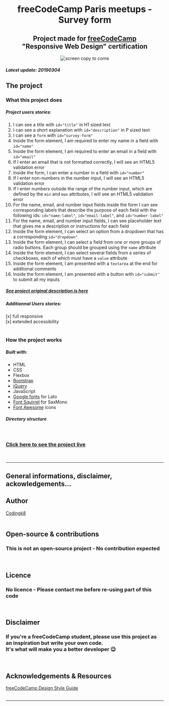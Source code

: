 <h1 align="center">freeCodeCamp Paris meetups - Survey form</h1>

<h2 align="center">Project made for <a href="https://www.freecodecamp.org/">freeCodeCamp</a><br>"Responsive Web Design" certification</h2>


<p align="center"><img src="https://bigimage.png" alt="screen copy to come")</p>


##### Latest update: 20190304

## The project

### What this project does

##### Project users stories:

1. I can see a title with `id="title"` in H1 sized text
1. I can see a short explanation with `id="description"` in P sized text
1. I can see a `form` with `id="survey-form"`
1. Inside the form element, I am required to enter my name in a field with `id="name"`
1. Inside the form element, I am required to enter an email in a field with `id="email"`
1. If I enter an email that is not formatted correctly, I will see an HTML5 validation error
1. Inside the form, I can enter a number in a field with `id="number"`
1. If I enter non-numbers in the number input, I will see an HTML5 validation error
1. If I enter numbers outside the range of the number input, which are defined by the `min` and `max` attributes, I will see an HTML5 validation error
1. For the name, email, and number input fields inside the form I can see corresponding labels that describe the purpose of each field with the following ids: `id="name-label"`, `id="email-label"`, and `id="number-label"`
1. For the name, email, and number input fields, I can see placeholder text that gives me a description or instructions for each field
1. Inside the form element, I can select an option from a dropdown that has a corresponding `id="dropdown"`
1. Inside the form element, I can select a field from one or more groups of radio buttons. Each group should be grouped using the `name` attribute
1. Inside the form element, I can select several fields from a series of checkboxes, each of which must have a `value` attribute
1. Inside the form element, I am presented with a `textarea` at the end for additional comments
1. Inside the form element, I am presented with a button with `id="submit"` to submit all my inputs

##### [See project original description is here](https://learn.freecodecamp.org/responsive-web-design/responsive-web-design-projects/build-a-survey-form)

##### Additionnal Users stories: 
[x] full responsive  
[x] extended accessibility  
<br>

### How the project works

##### Built with:
* HTML
* CSS
* Flexbox
* [Bootstrap](https://getbootstrap.com/)
* [jQuery](https://jquery.com/)
* JavaScript
* [Google fonts](https://fonts.google.com/) for Lato
* [Font Squirrel](https://www.fontsquirrel.com/) for SaxMono
* [Font Awesome](https://fontawesome.com/) icons

##### Directory structure
<br>

### [Click here to see the project live](#)
<br>

---

## General informations, disclaimer, ackowledgements...

## Author

[Codingk8](https://github.com/codingk8)  
<br>

## Open-source & contributions

### This is not an open-source project - No contribution expected
<br>

## Licence

### No licence - Please contact me before re-using part of this code
<br>

## Disclaimer

### If you're a freeCodeCamp student, please use this project as an inspiration but write your own code.<br>It's what will make you a better developer :wink:
<br>

## Acknowledgements & Resources

[freeCodeCamp Design Style Guide](https://design-style-guide.freecodecamp.org/)  
<br>

---
